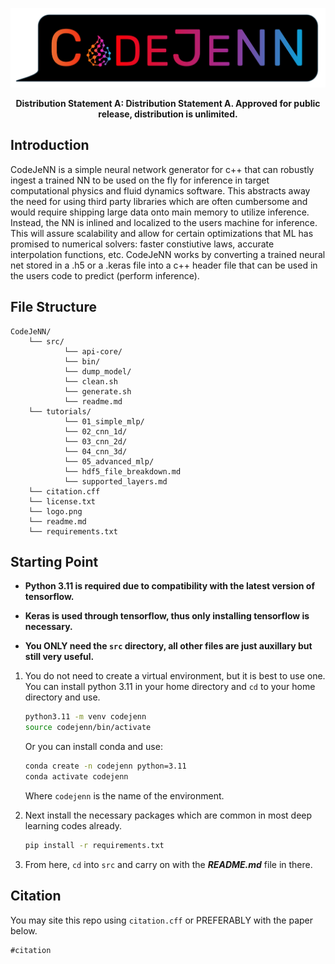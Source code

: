 <!-- 
Distribution Statement A. Approved for public release, distribution is unlimited.
---
THIS SOURCE CODE IS UNDER THE CUSTODY AND ADMINISTRATION OF THE GOVERNMENT OF THE UNITED STATES OF AMERICA.
BY USING, MODIFYING, OR DISSEMINATING THIS SOURCE CODE, YOU ACCEPT THE TERMS AND CONDITIONS IN THE NRL OPEN LICENSE AGREEMENT.
USE, MODIFICATION, AND DISSEMINATION ARE PERMITTED ONLY IN ACCORDANCE WITH THE TERMS AND CONDITIONS OF THE NRL OPEN LICENSE AGREEMENT.
NO OTHER RIGHTS OR LICENSES ARE GRANTED. UNAUTHORIZED USE, SALE, CONVEYANCE, DISPOSITION, OR MODIFICATION OF THIS SOURCE CODE
MAY RESULT IN CIVIL PENALTIES AND/OR CRIMINAL PENALTIES UNDER 18 U.S.C. § 641.
-->

![CodeJeNN](logo.png)

<div align="center">

__Distribution Statement A: Distribution Statement A. Approved for public release, distribution is unlimited.__
</div>

## Introduction

CodeJeNN is a simple neural network generator for c++ that can robustly ingest a trained NN to be used on the fly for inference in target computational physics and fluid dynamics software. This abstracts away the need for using third party libraries which are often cumbersome and would require shipping large data onto main memory to utilize inference. Instead, the NN is inlined and localized to the users machine for inference. This will assure scalability and allow for certain optimizations that ML has promised to numerical solvers: faster constiutive laws, accurate interpolation functions, etc. CodeJeNN works by converting a trained neural net stored in a .h5 or a .keras file into a c++ header file that can be used in the users code to predict (perform inference).

## File Structure
```plaintext
CodeJeNN/
    └── src/
            └── api-core/
            └── bin/
            └── dump_model/
            └── clean.sh
            └── generate.sh
            └── readme.md
    └── tutorials/
            └── 01_simple_mlp/
            └── 02_cnn_1d/
            └── 03_cnn_2d/
            └── 04_cnn_3d/
            └── 05_advanced_mlp/
            └── hdf5_file_breakdown.md
            └── supported_layers.md
    └── citation.cff
    └── license.txt
    └── logo.png
    └── readme.md
    └── requirements.txt
```

## Starting Point

* **Python 3.11 is required due to compatibility with the latest version of tensorflow.**

* **Keras is used through tensorflow, thus only installing tensorflow is necessary.**

* **You ONLY need the `src` directory, all other files are just auxillary but still very useful.**

1. You do not need to create a virtual environment, but it is best to use one. You can install python 3.11 in your home directory and `cd` to your home directory and use. 
    ```bash
    python3.11 -m venv codejenn
    source codejenn/bin/activate
    ```
    Or you can install conda and use:
    ```bash
    conda create -n codejenn python=3.11
    conda activate codejenn
    ```
    Where `codejenn` is the name of the environment.

1. Next install the necessary packages which are common in most deep learning codes already.
    ```bash
    pip install -r requirements.txt
    ```
1. From here, `cd` into `src` and carry on with the ***README.md*** file in there.

## Citation
You may site this repo using `citation.cff` or PREFERABLY with the paper below.
```
#citation
```